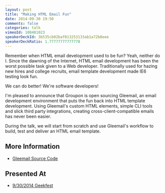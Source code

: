 ```yaml
---
layout: post
title: "Making HTML Email Fun"
date: 2014-09-30 19:50
comments: false
categories: talk
vimeoId: 108481023
speakerDeckId: 3b535cb02baf013253133ab1a72b8eee
speakerDeckRatio: 1.77777777777778
---
```


Remember when HTML email development used to be fun? Yeah, neither do I. Since the dawning of the Internet, HTML email development has been the worst possible task given to a Web developer. Traditionally used for hazing new hires and college recruits, email template development made IE6 testing look fun.

We can do better! We're software developers!

I'm pleased to announce that Groupon is open sourcing Gleemail, an email development environment that puts the fun back into HTML template development. Using Gleemail's custom HTML elements, simple CLI tools and slick third party integrations, creating cross-client-compatible emails has never been easier.

During the talk, we will start from scratch and use Gleemail's workflow to build, test and deliver an HTML email template. 

<!-- more -->

## More Information

* [Gleemail Source Code](http://github.com/groupon/gleemail)

## Presented At

* [9/30/2014 Geekfest](http://www.meetup.com/Geekfest/events/199702052/)
